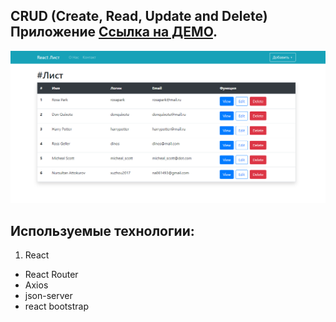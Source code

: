 ## CRUD (Create, Read, Update and Delete) Приложение [Ссылка на ДЕМО](https://react-list-crud-app.herokuapp.com/).

![Preview Image](screenshot.png)

## Используемые технологии:

1. React

- React Router
- Axios
- json-server
- react bootstrap
